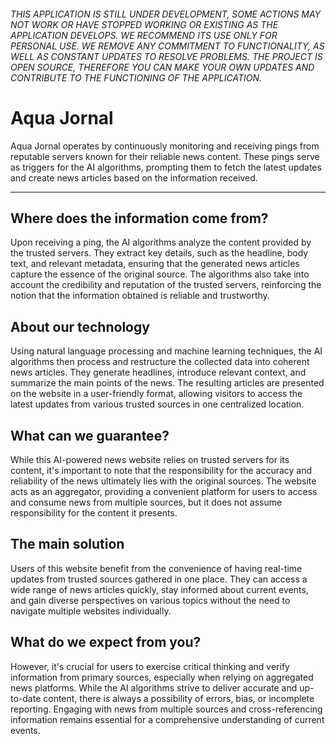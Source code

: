 ###### THIS APPLICATION IS STILL UNDER DEVELOPMENT, SOME ACTIONS MAY NOT WORK OR HAVE STOPPED WORKING OR EXISTING AS THE APPLICATION DEVELOPS. WE RECOMMEND ITS USE ONLY FOR PERSONAL USE. WE REMOVE ANY COMMITMENT TO FUNCTIONALITY, AS WELL AS CONSTANT UPDATES TO RESOLVE PROBLEMS. THE PROJECT IS OPEN SOURCE, THEREFORE YOU CAN MAKE YOUR OWN UPDATES AND CONTRIBUTE TO THE FUNCTIONING OF THE APPLICATION.

# Aqua Jornal
Aqua Jornal operates by continuously monitoring and receiving pings from reputable servers known for their reliable news content. These pings serve as triggers for the AI algorithms, prompting them to fetch the latest updates and create news articles based on the information received.

-------------

## Where does the information come from?
Upon receiving a ping, the AI algorithms analyze the content provided by the trusted servers. They extract key details, such as the headline, body text, and relevant metadata, ensuring that the generated news articles capture the essence of the original source. The algorithms also take into account the credibility and reputation of the trusted servers, reinforcing the notion that the information obtained is reliable and trustworthy.

## About our technology
Using natural language processing and machine learning techniques, the AI algorithms then process and restructure the collected data into coherent news articles. They generate headlines, introduce relevant context, and summarize the main points of the news. The resulting articles are presented on the website in a user-friendly format, allowing visitors to access the latest updates from various trusted sources in one centralized location.

## What can we guarantee?
While this AI-powered news website relies on trusted servers for its content, it's important to note that the responsibility for the accuracy and reliability of the news ultimately lies with the original sources. The website acts as an aggregator, providing a convenient platform for users to access and consume news from multiple sources, but it does not assume responsibility for the content it presents.

## The main solution
Users of this website benefit from the convenience of having real-time updates from trusted sources gathered in one place. They can access a wide range of news articles quickly, stay informed about current events, and gain diverse perspectives on various topics without the need to navigate multiple websites individually.

## What do we expect from you?
However, it's crucial for users to exercise critical thinking and verify information from primary sources, especially when relying on aggregated news platforms. While the AI algorithms strive to deliver accurate and up-to-date content, there is always a possibility of errors, bias, or incomplete reporting. Engaging with news from multiple sources and cross-referencing information remains essential for a comprehensive understanding of current events.
